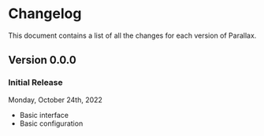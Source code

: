 # Changelog

This document contains a list of all the changes for each version of Parallax.

## Version 0.0.0

### Initial Release

Monday, October 24th, 2022

- Basic interface
- Basic configuration

